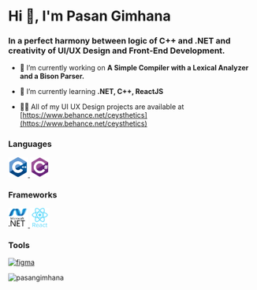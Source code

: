 <h1>Hi 👋, I'm Pasan Gimhana</h1>
<h3>In a perfect harmony between logic of C++ and .NET and creativity of UI/UX Design and Front-End Development.</h3>

- 🔭 I’m currently working on **A Simple Compiler with a Lexical Analyzer and a Bison Parser.**

- 🌱 I’m currently learning **.NET, C++, ReactJS**

- 👨‍💻 All of my UI UX Design projects are available at [https://www.behance.net/ceysthetics](https://www.behance.net/ceysthetics)


<h3 align="left">Languages</h3>
<p align="left"> <a href="https://www.w3schools.com/cpp/" target="_blank" rel="noreferrer"> <img src="https://raw.githubusercontent.com/devicons/devicon/master/icons/cplusplus/cplusplus-original.svg" alt="cplusplus" width="40" height="40"/> </a> <a href="https://www.w3schools.com/cs/" target="_blank" rel="noreferrer"> <img src="https://raw.githubusercontent.com/devicons/devicon/master/icons/csharp/csharp-original.svg" alt="csharp" width="40" height="40"/> </a>

<h3>Frameworks</h3>
<a href="https://dotnet.microsoft.com/" target="_blank" rel="noreferrer"> <img src="https://raw.githubusercontent.com/devicons/devicon/master/icons/dot-net/dot-net-original-wordmark.svg" alt="dotnet" width="40" height="40"/> </a>
<a href="https://reactjs.org/" target="_blank" rel="noreferrer"> <img src="https://raw.githubusercontent.com/devicons/devicon/master/icons/react/react-original-wordmark.svg" alt="react" width="40" height="40"/> </a>

<h3>Tools</h3>
<a href="https://www.figma.com/" target="_blank" rel="noreferrer"> <img src="https://www.vectorlogo.zone/logos/figma/figma-icon.svg" alt="figma" width="40" height="40"/> </a>



<p><img align="left" src="https://github-readme-stats.vercel.app/api/top-langs?username=pasangimhana&show_icons=true&locale=en&layout=compact" alt="pasangimhana" /></p>
